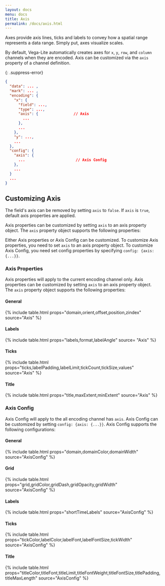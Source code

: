 ```yaml
---
layout: docs
menu: docs
title: Axis
permalink: /docs/axis.html
---
```


Axes provide axis lines, ticks and labels to convey how a spatial range represents a data range. Simply put, axes visualize scales.

By default, Vega-Lite automatically creates axes for `x`, `y`, `row`, and `column` channels when they are encoded. Axis can be customized via the `axis` property of a channel definition.

{: .suppress-error}
```json
{
  "data": ... ,
  "mark": ... ,
  "encoding": {
    "x": {
      "field": ...,
      "type": ...,
      "axis": {                // Axis
        ...
      },
      ...
    },
    "y": ...,
    ...
  },
  "config": {
    "axis": {
      ...                       // Axis Config
    },
    ...
  }
  ...
}
```

## Customizing Axis

The field's axis can be removed by setting `axis` to `false`. If `axis` is `true`, default axis properties are applied.

Axis properties can be customized by setting `axis` to an axis property object. The `axis` property object supports the following properties:

Either Axis properties or Axis Config can be customized. To customize Axis properties, you need to set `axis` to an axis property object. To customize Axis Config, you need set config properties by specifying `config: {axis: {...}}`.

<!--TODO: add default behavior for each property -->

### Axis Properties

Axis properties will apply to the current encoding channel only. Axis properties can be customized by setting `axis` to an axis property object. The `axis` property object supports the following properties:

#### General

{% include table.html props="domain,orient,offset,position,zindex" source="Axis" %}

#### Labels

{% include table.html props="labels,format,labelAngle" source= "Axis" %}

#### Ticks

{% include table.html props="ticks,labelPadding,labelLimit,tickCount,tickSize,values" source="Axis" %}

#### Title

{% include table.html props="title,maxExtent,minExtent" source="Axis" %}


### Axis Config

Axis Config will apply to the all encoding channel has `axis`. Axis Config can be customized by setting `config: {axis: {...}}`. Axis Config supports the following configurations:

#### General

{% include table.html props="domain,domainColor,domainWidth" source="AxisConfig" %}

#### Grid

{% include table.html props="grid,gridColor,gridDash,gridOpacity,gridWidth" source="AxisConfig" %}

#### Labels

{% include table.html props="shortTimeLabels" source="AxisConfig" %}

#### Ticks

{% include table.html props="tickColor,labelColor,labelFont,labelFontSize,tickWidth" source="AxisConfig" %}

#### Title

{% include table.html props="titleColor,titleFont,titleLimit,titleFontWeight,titleFontSize,titlePadding,titleMaxLength" source="AxisConfig" %}
